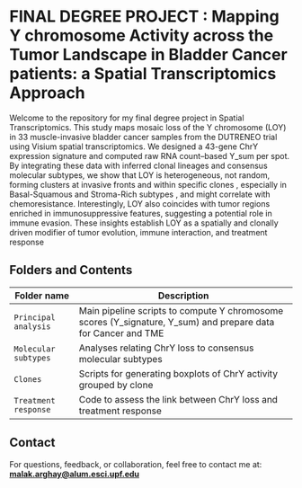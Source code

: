 # FINAL DEGREE PROJECT : Mapping Y chromosome Activity across the Tumor Landscape in Bladder Cancer patients: a Spatial Transcriptomics Approach 

Welcome to the repository for my final degree project in Spatial Transcriptomics. This study maps mosaic loss of the Y chromosome (LOY) in 33 muscle-invasive bladder cancer samples from the DUTRENEO trial using Visium spatial transcriptomics. We designed a 43-gene ChrY expression signature and computed raw RNA count–based Y_sum per spot. By integrating these data with inferred clonal lineages and consensus molecular subtypes, we show that LOY is heterogeneous, not random, forming clusters at invasive fronts and within specific clones , especially in Basal-Squamous and Stroma-Rich subtypes , and might correlate with chemoresistance. 
Interestingly, LOY also coincides with tumor regions enriched in immunosuppressive features, suggesting a potential role in immune evasion. These insights establish LOY as a spatially and clonally driven modifier of tumor evolution, immune interaction, and treatment response


## Folders and Contents

| Folder name            | Description                                                                 |
|------------------------|-----------------------------------------------------------------------------|
| `Principal analysis`  | Main pipeline scripts to compute Y chromosome scores (Y_signature, Y_sum) and prepare data for Cancer and TME |
| `Molecular subtypes`  | Analyses relating ChrY loss to consensus molecular subtypes                 |
| `Clones`              | Scripts for generating boxplots of ChrY activity grouped by clone           |
| `Treatment response`  | Code to assess the link between ChrY loss and treatment response            |




## Contact

For questions, feedback, or collaboration, feel free to contact me at:  
**malak.arghay@alum.esci.upf.edu**

